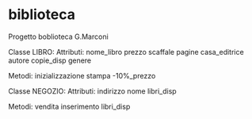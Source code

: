 # biblioteca
Progetto boblioteca G.Marconi

Classe LIBRO:
Attributi:
	nome_libro
	prezzo
	scaffale
	pagine
	casa_editrice
	autore
	copie_disp
	genere

Metodi:
	inizializzazione
	stampa
	-10%_prezzo


Classe NEGOZIO:
Attributi:
	indirizzo
	nome
	libri_disp

Metodi:
	vendita
	inserimento
	libri_disp
